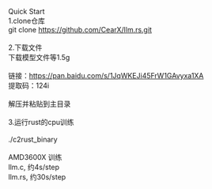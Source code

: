 Quick Start<br>
1.clone仓库<br>
git clone https://github.com/CearX/llm.rs.git<br>
<br>
2.下载文件<br>
下载模型文件等1.5g<br>
<br>
链接：https://pan.baidu.com/s/1JqWKEJi45FrW1GAvyxa1XA <br>
提取码：124i <br>
<br>
解压并粘贴到主目录<br>
<br>
3.运行rust的cpu训练<br>
<br>
./c2rust_binary<br>
<br>
AMD3600X 训练<br>
llm.c, 约4s/step<br>
llm.rs, 约30s/step<br>
